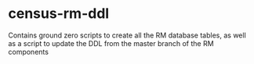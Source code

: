 # census-rm-ddl
Contains ground zero scripts to create all the RM database tables, as well as a script to update the DDL from the master branch of the RM components
